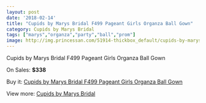 ```yaml
---
layout: post
date: '2018-02-14'
title: "Cupids by Marys Bridal F499 Pageant Girls Organza Ball Gown"
category: Cupids by Marys Bridal
tags: ["marys","organza","party","ball","prom"]
image: http://img.princessan.com/51914-thickbox_default/cupids-by-marys-bridal-f499-pageant-girls-organza-ball-gown.jpg
---
```

Cupids by Marys Bridal F499 Pageant Girls Organza Ball Gown

On Sales: **$338**
<a href="https://www.princessan.com/en/cupids-by-marys-bridal/23410-cupids-by-marys-bridal-f499-pageant-girls-organza-ball-gown.html"><amp-img layout="responsive" width="600" height="600" src="//img.princessan.com/51914-thickbox_default/cupids-by-marys-bridal-f499-pageant-girls-organza-ball-gown.jpg" alt="Cupids by Marys Bridal F499 Pageant Girls Organza Ball Gown 0" /></a>
<a href="https://www.princessan.com/en/cupids-by-marys-bridal/23410-cupids-by-marys-bridal-f499-pageant-girls-organza-ball-gown.html"><amp-img layout="responsive" width="600" height="600" src="//img.princessan.com/51916-thickbox_default/cupids-by-marys-bridal-f499-pageant-girls-organza-ball-gown.jpg" alt="Cupids by Marys Bridal F499 Pageant Girls Organza Ball Gown 1" /></a>
<a href="https://www.princessan.com/en/cupids-by-marys-bridal/23410-cupids-by-marys-bridal-f499-pageant-girls-organza-ball-gown.html"><amp-img layout="responsive" width="600" height="600" src="//img.princessan.com/51915-thickbox_default/cupids-by-marys-bridal-f499-pageant-girls-organza-ball-gown.jpg" alt="Cupids by Marys Bridal F499 Pageant Girls Organza Ball Gown 2" /></a>

Buy it: [Cupids by Marys Bridal F499 Pageant Girls Organza Ball Gown](https://www.princessan.com/en/cupids-by-marys-bridal/23410-cupids-by-marys-bridal-f499-pageant-girls-organza-ball-gown.html "Cupids by Marys Bridal F499 Pageant Girls Organza Ball Gown")

View more: [Cupids by Marys Bridal](https://www.princessan.com/en/204-cupids-by-marys-bridal "Cupids by Marys Bridal")
